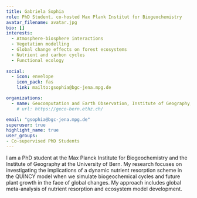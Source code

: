 ```yaml
---
title: Gabriela Sophia
role: PhD Student, co-hosted Max Plank Institut for Biogeochemistry
avatar_filename: avatar.jpg
bio: []
interests:
  - Atmosphere-biosphere interactions
  - Vegetation modelling
  - Global change effects on forest ecosystems
  - Nutrient and carbon cycles
  - Functional ecology
  
social:
  - icon: envelope
    icon_pack: fas
    link: mailto:gsophia@bgc-jena.mpg.de

organizations:
  - name: Geocomputation and Earth Observation, Institute of Geography, University of Bern
    # url: https://geco-bern.ethz.ch/

email: "gsophia@bgc-jena.mpg.de"
superuser: true
highlight_name: true
user_groups:
- Co-supervised PhD Students
---
```


I am a PhD student at the Max Planck Institute for Biogeochemistry and the Institute of Geography at the University of Bern. My research focuses on investigating the implications of a dynamic nutrient resorption scheme in the QUINCY model when we simulate biogeochemical cycles and future plant growth in the face of global changes. My approach includes global meta-analysis of nutrient resorption and ecosystem model development.
